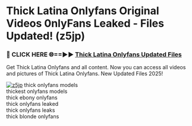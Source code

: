 # Thick Latina Onlyfans Original Videos 0nlyFans Leaked - Files Updated! (z5jp)

<h3>🔴 CLICK HERE 🌐==►► <a href="https://tinyurl.com/3hn5wdd3" rel="nofollow">Thick Latina Onlyfans Updated Files</a></h3>

Get Thick Latina Onlyfans and all content. Now you can access all videos and pictures of Thick Latina Onlyfans. New Updated Files 2025!

[![z5jp](https://i.imgur.com/4HnBqBT.gif)](https://tinyurl.com/3hn5wdd3)
thick onlyfans models<br>
thickest onlyfans models<br>
thick ebony onlyfans<br>
thick onlyfans leaked<br>
thick onlyfans leaks<br>
thick blonde onlyfans